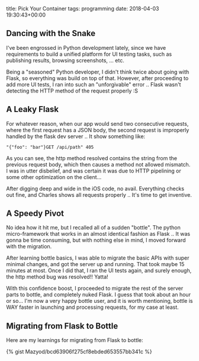 title: Pick Your Container
tags: programming
date: 2018-04-03 19:30:43+00:00

## Dancing with the Snake

I've been engrossed in Python development lately, since we have requirements to build a unified platform for UI testing tasks, such as publishing results, browsing screenshots, ... etc.

Being a "seasoned" Python developer, I didn't think twice about going with Flask, so everything was build on top of that. However, after proceeding to add more UI tests, I ran into such an "unforgivable" error .. Flask wasn't detecting the HTTP method of the request properly :S

## A Leaky Flask

For whatever reason, when our app would send two consecutive requests, where the first request has a JSON body, the second request is improperly handled by the flask dev server .. It show something like:

```
"{"foo": "bar"}GET /api/path" 405
```

As you can see, the http method resolved contains the string from the previous request body, which then causes a method not allowed mismatch. I was in utter disbelief, and was certain it was due to HTTP pipelining or some other optimization on the client...

After digging deep and wide in the iOS code, no avail. Everything checks out fine, and Charles shows all requests properly .. It's time to get inventive.

## A Speedy Pivot

No idea how it hit me, but I recalled all of a sudden "bottle". The python micro-framework that works in an almost identical fashion as Flask .. It was gonna be time consuming, but with nothing else in mind, I moved forward with the migration.

After learning bottle basics, I was able to migrate the basic APIs with super minimal changes, and got the server up and running. That took maybe 15 minutes at most. Once I did that, I ran the UI tests again, and surely enough, the http method bug was resolved!! Yatta!

With this confidence boost, I proceeded to migrate the rest of the server parts to bottle, and completely nuked Flask. I guess that took about an hour or so... I'm now a very happy bottle user, and it is worth mentioning, bottle is WAY faster in launching and processing requests, for my case at least.

## Migrating from Flask to Bottle

Here are my learnings for migrating from Flask to bottle:

{% gist Mazyod/bcd63906f275cf8ebded653557bb341c %}

